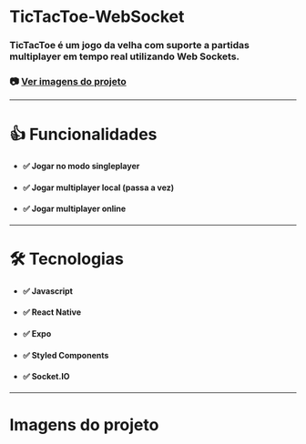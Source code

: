 # TicTacToe-WebSocket
### TicTacToe é um jogo da velha com suporte a partidas multiplayer em tempo real utilizando Web Sockets.

### 📷 [Ver imagens do projeto](#imagens-do-projeto)
---------------------
# 👍 Funcionalidades
* #### ✅ Jogar no modo singleplayer
* #### ✅ Jogar multiplayer local (passa a vez)
* #### ✅ Jogar multiplayer online 
---------------------
# 🛠️ Tecnologias
* #### ✅ Javascript
* #### ✅ React Native
* #### ✅ Expo
* #### ✅ Styled Components
* #### ✅ Socket.IO 
---------------------
# Imagens do projeto
